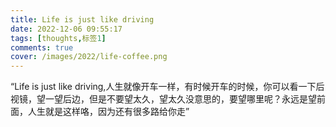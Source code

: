 ```yaml
---
title: Life is just like driving
date: 2022-12-06 09:55:17
tags: [thoughts,标签1]
comments: true
cover: /images/2022/life-coffee.png
---
```

“Life is just like driving,人生就像开车一样，有时候开车的时候，你可以看一下后视镜，望一望后边，但是不要望太久，望太久没意思的，要望哪里呢？永远是望前面，人生就是这样咯，因为还有很多路给你走”